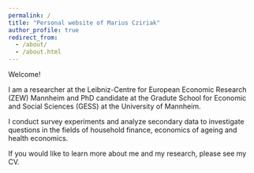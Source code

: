 ```yaml
---
permalink: /
title: "Personal website of Marius Cziriak"
author_profile: true
redirect_from: 
  - /about/
  - /about.html
---
```


Welcome!

I am a researcher at the Leibniz-Centre for European Economic Research (ZEW) Mannheim and PhD candidate at the Gradute School for Economic and Social Sciences (GESS) at the University of Mannheim. 

I conduct survey experiments and analyze secondary data to investigate questions in the fields of household finance, economics of ageing and health economics.

If you would like to learn more about me and my research, please see my CV.
